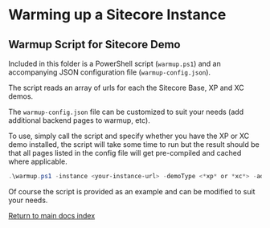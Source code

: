 # Warming up a Sitecore Instance

## Warmup Script for Sitecore Demo

Included in this folder is a PowerShell script (`warmup.ps1`) and an accompanying JSON configuration file (`warmup-config.json`).

The script reads an array of urls for each the Sitecore Base, XP and XC demos.

The `warmup-config.json` file can be customized to suit your needs (add additional backend pages to warmup, etc).

To use, simply call the script and specify whether you have the XP or XC demo installed, the script will take some time to run but the result should be that all pages listed in the config file will get pre-compiled and cached where applicable.

```powershell
.\warmup.ps1 -instance <your-instance-url> -demoType <*xp* or *xc*> -adminUser <sitecore-admin-user> -adminPassword <sitecore-admin-password>
```

Of course the script is provided as an example and can be modified to suit your needs.

[Return to main docs index](../index.md)
